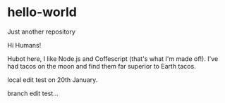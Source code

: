 # hello-world
Just another repository

Hi Humans!

Hubot here, I like Node.js and Coffescript (that's what I'm made of!).
I've had tacos on the moon and find them far superior to Earth tacos.

local edit test on 20th January.

branch edit test...
